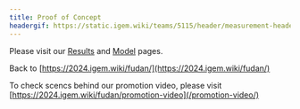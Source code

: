 ```yaml
---
title: Proof of Concept
headergif: https://static.igem.wiki/teams/5115/header/measurement-header.gif
---
```


Please visit our [Results](/results/) and [Model](/model/) pages.

Back to [https://2024.igem.wiki/fudan/](https://2024.igem.wiki/fudan/)

To check scencs behind our promotion video, please visit [https://2024.igem.wiki/fudan/promotion-video](/promotion-video/)